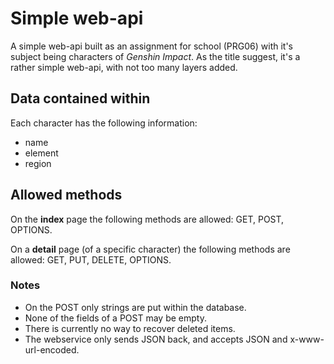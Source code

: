 # Simple web-api
A simple web-api built as an assignment for school (PRG06) with it's subject being characters of _Genshin Impact_. As the title suggest, it's a rather simple web-api, with not too many layers added.

## Data contained within
Each character has the following information:
* name
* element
* region

## Allowed methods
On the __index__ page the following methods are allowed: GET, POST, OPTIONS.

On a __detail__ page (of a specific character) the following methods are allowed: GET, PUT, DELETE, OPTIONS.

### Notes
* On the POST only strings are put within the database.
* None of the fields of a POST may be empty.
* There is currently no way to recover deleted items.
* The webservice only sends JSON back, and accepts JSON and x-www-url-encoded.